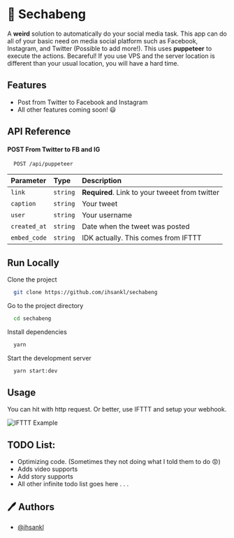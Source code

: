 # 🚀 Sechabeng

A **__weird__** solution to automatically do your social media task. This app can do all of your basic need on media social platform such as Facebook, Instagram, and Twitter (Possible to add more!).
This uses __puppeteer__ to execute the actions. Becareful! If you use VPS and the server location is different than your usual location, you will have a hard time.

## Features

- Post from Twitter to Facebook and Instagram
- All other features coming soon! 😃


## API Reference

#### POST From Twitter to FB and IG

```http
  POST /api/puppeteer
```

| Parameter | Type     | Description                |
| :-------- | :------- | :------------------------- |
| `link` | `string` | **Required**. Link to your tweeet from twitter |
| `caption` | `string` | Your tweet |
| `user` | `string` | Your username |
| `created_at` | `string` | Date when the tweet was posted |
| `embed_code` | `string` | IDK actually. This comes from IFTTT |



## Run Locally

Clone the project

```bash
  git clone https://github.com/ihsankl/sechabeng
```

Go to the project directory

```bash
  cd sechabeng
```

Install dependencies

```bash
  yarn
```

Start the development server

```bash
  yarn start:dev
```


## Usage

You can hit with http request. Or better, use IFTTT and setup your webhook.

![IFTTT Example](https://i.imgur.com/keZYpNc.png)
## TODO List:

- Optimizing code. (Sometimes they not doing what I told them to do 😡)
- Adds video supports
- Add story supports
- All other infinite todo list goes here . . .


##  🖊️ Authors

- [@ihsankl](https://www.github.com/ihsankl)

